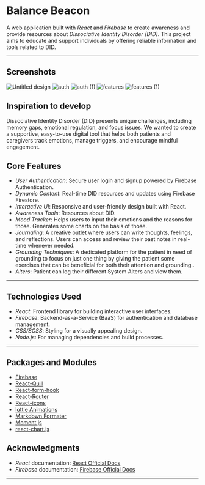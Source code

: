 # Balance Beacon

A web application built with *React* and *Firebase* to create awareness and provide resources about *Dissociative Identity Disorder (DID)*. This project aims to educate and support individuals by offering reliable information and tools related to DID.

---

## Screenshots
![Untitled design](https://github.com/user-attachments/assets/eaf72efe-3bdd-4fc7-b8be-a06eee9a83a9)
![auth](https://github.com/user-attachments/assets/905c82ac-41d5-4d57-aa1d-2964504fc997)
![auth (1)](https://github.com/user-attachments/assets/1283de69-b751-43e5-a9ef-025377ae8727)
![features](https://github.com/user-attachments/assets/db796cc5-5974-4832-8220-8eea2ac97953)
![features (1)](https://github.com/user-attachments/assets/3d492aaf-1a1c-4be1-b1c6-7f1ad5a2e10e)



## Inspiration to develop

Dissociative Identity Disorder (DID) presents unique challenges, including memory gaps, emotional regulation, and focus issues. We wanted to create a supportive, easy-to-use digital tool that helps both patients and caregivers track emotions, manage triggers, and encourage mindful engagement.


## Core Features

- *User Authentication*: Secure user login and signup powered by Firebase Authentication.
- *Dynamic Content*: Real-time DID resources and updates using Firebase Firestore.
- *Interactive UI*: Responsive and user-friendly design built with React.
- *Awareness Tools*: Resources about DID.
- *Mood Tracker*: Helps users to input their emotions and the reasons for those. Generates some charts on the basis of those.
- *Journaling*: A creative outlet where users can write thoughts, feelings, and reflections. Users can access and review their past notes in real-time whenever needed.
- *Grounding Techniques*: A dedicated platform for the patient in need of grounding to focus on just one thing by giving the patient some exercises that can be beneficial for both their attention and grounding..
- *Alters*: Patient can log their different System Alters and view them.

---

## Technologies Used

- *React*: Frontend library for building interactive user interfaces.
- *Firebase*: Backend-as-a-Service (BaaS) for authentication and database management.
- *CSS/SCSS*: Styling for a visually appealing design.
- *Node.js*: For managing dependencies and build processes.

---

## Packages and Modules

- [Firebase](https://firebase.google.com)
- [React-Quill](https://quilljs.com/playground/react)
- [React-form-hook](https://react-hook-form.com/)
- [React-Router](https://reactrouter.com/)
- [React-icons](https://react-icons.github.io/react-icons/)
- [lottie Animations](https://lottiefiles.com/)
- [Markdown Formater](https://www.npmjs.com/package/react-markdown)
- [Moment.js](https://momentjs.com/)
- [react-chart.js](https://www.npmjs.com/package/react-charts)

## Acknowledgments

- *React* documentation: [React Official Docs](https://reactjs.org/docs/getting-started.html)
- *Firebase* documentation: [Firebase Official Docs](https://firebase.google.com/docs)

---


